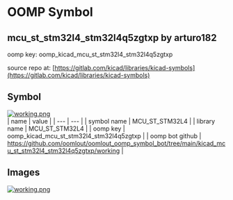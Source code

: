 # OOMP Symbol  
## mcu_st_stm32l4_stm32l4q5zgtxp  by arturo182  
  
oomp key: oomp_kicad_mcu_st_stm32l4_stm32l4q5zgtxp  
  
source repo at: [https://gitlab.com/kicad/libraries/kicad-symbols](https://gitlab.com/kicad/libraries/kicad-symbols)  
## Symbol  
  
[![working.png](working_600.png)](working.png)  
| name | value | 
| --- | --- | 
| symbol name | MCU_ST_STM32L4 | 
| library name | MCU_ST_STM32L4 | 
| oomp key | oomp_kicad_mcu_st_stm32l4_stm32l4q5zgtxp | 
| oomp bot github | https://github.com/oomlout/oomlout_oomp_symbol_bot/tree/main/kicad_mcu_st_stm32l4_stm32l4q5zgtxp/working | 
## Images  
  
[![working.png](working_140.png)](working.png)  
